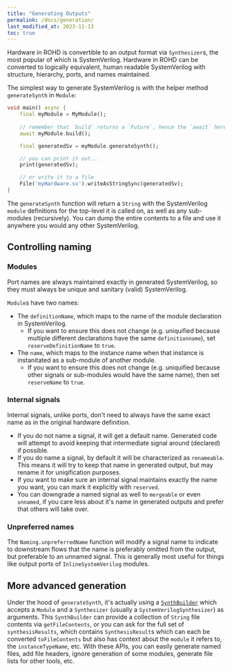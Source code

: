 ```yaml
---
title: "Generating Outputs"
permalink: /docs/generation/
last_modified_at: 2023-11-13
toc: true
---
```


Hardware in ROHD is convertible to an output format via `Synthesizer`s, the most popular of which is SystemVerilog. Hardware in ROHD can be converted to logically equivalent, human readable SystemVerilog with structure, hierarchy, ports, and names maintained.

The simplest way to generate SystemVerilog is with the helper method `generateSynth` in `Module`:

```dart
void main() async {
    final myModule = MyModule();
    
    // remember that `build` returns a `Future`, hence the `await` here
    await myModule.build();

    final generatedSv = myModule.generateSynth();

    // you can print it out...
    print(generatedSv);

    // or write it to a file
    File('myHardware.sv').writeAsStringSync(generatedSv);
}
```

The `generateSynth` function will return a `String` with the SystemVerilog `module` definitions for the top-level it is called on, as well as any sub-modules (recursively).  You can dump the entire contents to a file and use it anywhere you would any other SystemVerilog.

## Controlling naming

### Modules

Port names are always maintained exactly in generated SystemVerilog, so they must always be unique and sanitary (valid) SystemVerilog.

`Module`s have two names:

- The `definitionName`, which maps to the name of the module declaration in SystemVerilog.
  - If you want to ensure this does not change (e.g. uniquified because multiple different declarations have the same `definitionname`), set `reserveDefinitionName` to `true`.
- The `name`, which maps to the instance name when that instance is instanitated as a sub-module of another module.
  - If you want to ensure this does not change (e.g. uniquified because other signals or sub-modules would have the same name), then set `reserveName` to `true`.

### Internal signals

Internal signals, unlike ports, don't need to always have the same exact name as in the original hardware definition.

- If you do not name a signal, it will get a default name.  Generated code will attempt to avoid keeping that intermediate signal around (declared) if possible.
- If you do name a signal, by default it will be characterized as `renameable`.  This means it will try to keep that name in generated output, but may rename it for uniqification purposes.
- If you want to make sure an internal signal maintains exactly the name you want, you can mark it explicitly with `reserved`.
- You can downgrade a named signal as well to `mergeable` or even `unnamed`, if you care less about it's name in generated outputs and prefer that others will take over.

### Unpreferred names

The `Naming.unpreferredName` function will modify a signal name to indicate to downstream flows that the name is preferably omitted from the output, but preferable to an unnamed signal. This is generally most useful for things like output ports of `InlineSystemVerilog` modules.

## More advanced generation

Under the hood of `generateSynth`, it's actually using a [`SynthBuilder`](https://intel.github.io/rohd/rohd/SynthBuilder-class.html) which accepts a `Module` and a `Synthesizer` (usually a `SystemVerilogSynthesizer`) as arguments.  This `SynthBuilder` can provide a collection of `String` file contents via `getFileContents`, or you can ask for the full set of `synthesisResults`, which contains `SynthesisResult`s which can each be converted `toFileContents` but also has context about the `module` it refers to, the `instanceTypeName`, etc. With these APIs, you can easily generate named files, add file headers, ignore generation of some modules, generate file lists for other tools, etc.
